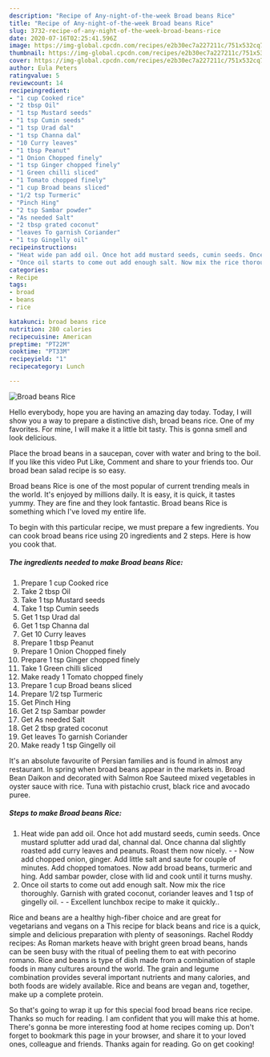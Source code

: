 ```yaml
---
description: "Recipe of Any-night-of-the-week Broad beans Rice"
title: "Recipe of Any-night-of-the-week Broad beans Rice"
slug: 3732-recipe-of-any-night-of-the-week-broad-beans-rice
date: 2020-07-16T02:25:41.596Z
image: https://img-global.cpcdn.com/recipes/e2b30ec7a227211c/751x532cq70/broad-beans-rice-recipe-main-photo.jpg
thumbnail: https://img-global.cpcdn.com/recipes/e2b30ec7a227211c/751x532cq70/broad-beans-rice-recipe-main-photo.jpg
cover: https://img-global.cpcdn.com/recipes/e2b30ec7a227211c/751x532cq70/broad-beans-rice-recipe-main-photo.jpg
author: Eula Peters
ratingvalue: 5
reviewcount: 14
recipeingredient:
- "1 cup Cooked rice"
- "2 tbsp Oil"
- "1 tsp Mustard seeds"
- "1 tsp Cumin seeds"
- "1 tsp Urad dal"
- "1 tsp Channa dal"
- "10 Curry leaves"
- "1 tbsp Peanut"
- "1 Onion Chopped finely"
- "1 tsp Ginger chopped finely"
- "1 Green chilli sliced"
- "1 Tomato chopped finely"
- "1 cup Broad beans sliced"
- "1/2 tsp Turmeric"
- "Pinch Hing"
- "2 tsp Sambar powder"
- "As needed Salt"
- "2 tbsp grated coconut"
- "leaves To garnish Coriander"
- "1 tsp Gingelly oil"
recipeinstructions:
- "Heat wide pan add oil. Once hot add mustard seeds, cumin seeds. Once mustard splutter add urad dal, channal dal. Once channa dal slightly roasted add curry leaves and peanuts. Roast them now nicely.   Now add chopped onion, ginger. Add little salt and saute for couple of minutes. Add chopped tomatoes. Now add broad beans, turmeric and hing. Add sambar powder, close with lid and cook until it turns mushy."
- "Once oil starts to come out add enough salt. Now mix the rice thoroughly. Garnish with grated coconut, coriander leaves and 1 tsp of gingelly oil.  Excellent lunchbox recipe to make it quickly.."
categories:
- Recipe
tags:
- broad
- beans
- rice

katakunci: broad beans rice 
nutrition: 280 calories
recipecuisine: American
preptime: "PT22M"
cooktime: "PT33M"
recipeyield: "1"
recipecategory: Lunch

---
```



![Broad beans Rice](https://img-global.cpcdn.com/recipes/e2b30ec7a227211c/751x532cq70/broad-beans-rice-recipe-main-photo.jpg)

Hello everybody, hope you are having an amazing day today. Today, I will show you a way to prepare a distinctive dish, broad beans rice. One of my favorites. For mine, I will make it a little bit tasty. This is gonna smell and look delicious.

Place the broad beans in a saucepan, cover with water and bring to the boil. If you like this video Put Like, Comment and share to your friends too. Our broad bean salad recipe is so easy.

Broad beans Rice is one of the most popular of current trending meals in the world. It's enjoyed by millions daily. It is easy, it is quick, it tastes yummy. They are fine and they look fantastic. Broad beans Rice is something which I've loved my entire life.


To begin with this particular recipe, we must prepare a few ingredients. You can cook broad beans rice using 20 ingredients and 2 steps. Here is how you cook that.

<!--inarticleads1-->

##### The ingredients needed to make Broad beans Rice:

1. Prepare 1 cup Cooked rice
1. Take 2 tbsp Oil
1. Take 1 tsp Mustard seeds
1. Take 1 tsp Cumin seeds
1. Get 1 tsp Urad dal
1. Get 1 tsp Channa dal
1. Get 10 Curry leaves
1. Prepare 1 tbsp Peanut
1. Prepare 1 Onion Chopped finely
1. Prepare 1 tsp Ginger chopped finely
1. Take 1 Green chilli sliced
1. Make ready 1 Tomato chopped finely
1. Prepare 1 cup Broad beans sliced
1. Prepare 1/2 tsp Turmeric
1. Get Pinch Hing
1. Get 2 tsp Sambar powder
1. Get As needed Salt
1. Get 2 tbsp grated coconut
1. Get leaves To garnish Coriander
1. Make ready 1 tsp Gingelly oil


It&#39;s an absolute favourite of Persian families and is found in almost any restaurant. In spring when broad beans appear in the markets in. Broad Bean Daikon and decorated with Salmon Roe Sauteed mixed vegetables in oyster sauce with rice. Tuna with pistachio crust, black rice and avocado puree. 

<!--inarticleads2-->

##### Steps to make Broad beans Rice:

1. Heat wide pan add oil. Once hot add mustard seeds, cumin seeds. Once mustard splutter add urad dal, channal dal. Once channa dal slightly roasted add curry leaves and peanuts. Roast them now nicely.  -  - Now add chopped onion, ginger. Add little salt and saute for couple of minutes. Add chopped tomatoes. Now add broad beans, turmeric and hing. Add sambar powder, close with lid and cook until it turns mushy.
1. Once oil starts to come out add enough salt. Now mix the rice thoroughly. Garnish with grated coconut, coriander leaves and 1 tsp of gingelly oil. -  - Excellent lunchbox recipe to make it quickly..


Rice and beans are a healthy high-fiber choice and are great for vegetarians and vegans on a This recipe for black beans and rice is a quick, simple and delicious preparation with plenty of seasonings. Rachel Roddy recipes: As Roman markets heave with bright green broad beans, hands can be seen busy with the ritual of peeling them to eat with pecorino romano. Rice and beans is type of dish made from a combination of staple foods in many cultures around the world. The grain and legume combination provides several important nutrients and many calories, and both foods are widely available. Rice and beans are vegan and, together, make up a complete protein. 

So that's going to wrap it up for this special food broad beans rice recipe. Thanks so much for reading. I am confident that you will make this at home. There's gonna be more interesting food at home recipes coming up. Don't forget to bookmark this page in your browser, and share it to your loved ones, colleague and friends. Thanks again for reading. Go on get cooking!

